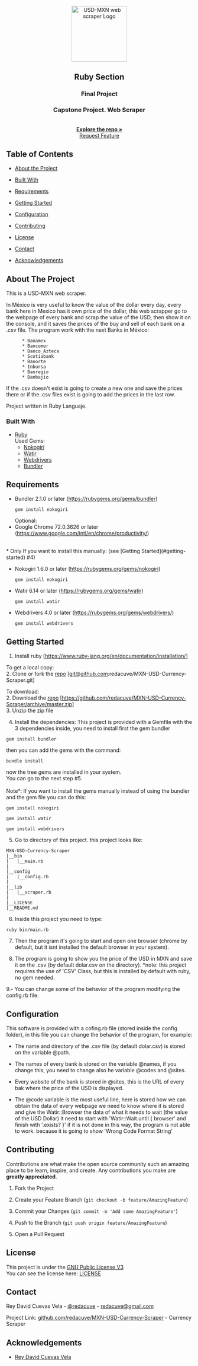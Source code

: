<!-- Project Header -->
<p align="center">
  <img src="" alt="USD-MXN web scraper Logo" height="150" >
  <br>
  <h2 align="center">Ruby Section</h2>
  <h3 align="center">Final Project</h3>
  <h3 align="center">Capstone Project. Web Scraper</h3>
  <p align="center">
  <br>
   <a href="https://github.com/redacuve/MXN-USD-Currency-Scraper"><strong>Explore the repo »</strong></a>
  <br>
  <a href="https://github.com/redacuve/MXN-USD-Currency-Scraper/issues">Request Feature</a>
  </p>

<!-- TABLE OF CONTENTS -->

## Table of Contents

* [About the Project](#about-the-project)

* [Built With](#built-with)

* [Requirements](#requirements)

* [Getting Started](#getting-started)

* [Configuration](#configuration)

* [Contributing](#contributing)

* [License](#license)

* [Contact](#contact)

* [Acknowledgements](#acknowledgements)

<!-- ABOUT THE PROJECT -->

## About The Project

This is a USD-MXN web scraper.

In México is very useful to know the value of the dollar every day, every bank here in Mexico has it own price of the dollar, this web scrapper go to the webpage of every bank and scrap the value of the USD, then show it on the console, and it saves the prices of the buy and sell of each bank on a .csv file.
The program work with the next Banks in México:
```
      * Banamex
      * Bancomer
      * Banco_Azteca
      * Scotiabank
      * Banorte
      * Inbursa
      * Banregio
      * Banbajio
```
If the .csv doesn't exist is going to create a new one and save the prices there or if the .csv files exist is going to add the prices in the last row.

Project written in Ruby Languaje.

### Built With

* [Ruby](https://ruby-doc.org/core-2.7.0/)<br>
  Used Gems:
  * [Nokogiri](https://github.com/sparklemotion/nokogiri)
  * [Watir](https://github.com/watir/watir)
  * [Webdrivers](https://github.com/titusfortner/webdrivers)
  * [Bundler](https://github.com/rubygems/bundler)

<!-- REQUIREMENTS -->
## Requirements
* Bundler 2.1.0 or later (https://rubygems.org/gems/bundler) 
  ```
  gem install nokogiri
  ```
  Optional:<br>
* Google Chrome 72.0.3626 or later (https://www.google.com/intl/en/chrome/productivity/)
<br>
* Only If you want to install this manually: (see [Getting Started](#getting-started) #4)

  * Nokogiri 1.6.0 or later (https://rubygems.org/gems/nokogiri)
    ```
    gem install nokogiri
    ```
  * Watir 6.14 or later (https://rubygems.org/gems/watir)
    ```
    gem install watir
    ```
  * Webdrivers 4.0 or later (https://rubygems.org/gems/webdrivers/)
    ```
    gem install webdrivers
     ```


<!-- GETTING STARTED -->

## Getting Started

1. Install ruby [https://www.ruby-lang.org/en/documentation/installation/]

To get a local copy:<br>
2. Clone or fork the <a href="https://github.com/redacuve/MXN-USD-Currency-Scraper">repo</a> [git@github.com:redacuve/MXN-USD-Currency-Scraper.git]

To download:<br>
2. Download the <a href="https://github.com/redacuve/MXN-USD-Currency-Scraper">repo</a> [https://github.com/redacuve/MXN-USD-Currency-Scraper/archive/master.zip]<br>
3. Unzip the zip file<br>

4. Install the dependencies:
  This project is provided with a Gemfile with the 3 dependencies inside, you need to install first the gem bundler<br>
  ```
  gem install bundler
  ```
  then you can add the gems with the command:
  ```
  bundle install
  ```
  now the tree gems are installed in your system.<br>
  You can go to the next step #5.<br>
  <br>
  Note*: If you want to install the gems manually instead of using the bundler and the gem file you can do this:
  ```
  gem install nokogiri
  
  gem install watir
  
  gem install webdrivers
  ```
5. Go to directory of this project. this project looks like:
  ``` 
  MXN-USD-Currency-Scraper
  |__bin
  |   |__main.rb
  |
  |__config
  |   |__config.rb
  |
  |__lib
  |   |__scraper.rb
  |
  |__LICENSE
  |__README.md
  ```
  6. Inside this project you need to type:
  ```
  ruby bin/main.rb
  ```
  7. Then the program it's going to start and open one browser (chrome by default, but it isnt installed the default browser in your system).
  
  8. The program is going to show you the price of the USD in MXN and save it on the .csv (by default dolar.csv on the directory). *note: this project requires the use of 'CSV' Class, but this is installed by default with ruby, no gem needed.
  
  9.- You can change some of the behavior of the program modifying the config.rb file. 

<!-- MODIFYING -->
## Configuration

This software is provided with a cofing.rb file (stored inside the config folder), in this file you can change the behavior of the program, for example:
* The name and directory of the .csv file (by default dolar.csv) is stored on the variable @path.

* The names of every bank is stored on the variable @names, if you change this, you need to change also he variable @codes and @sites.

* Every website of the bank is stored in @sites, this is the URL of every bak where the price of the USD is displayed.

* The @code variable is the most useful line, here is stored how we can obtain the data of every webpage we need to know where it is stored and give the Watir::Browser the data of what it needs to wait (the value of the USD Dollar) it need to start with 'Watir::Wait.until { browser' and finish with '.exists? }' if it is not done in this way, the program is not able to work. because it is going to show 'Wrong Code Format String'

<!-- CONTRIBUTING -->

## Contributing

Contributions are what make the open source community such an amazing place to be learn, inspire, and create. Any contributions you make are **greatly appreciated**.

1. Fork the Project

2. Create your Feature Branch (`git checkout -b feature/AmazingFeature`)

3. Commit your Changes (`git commit -m 'Add some AmazingFeature'`)

4. Push to the Branch (`git push origin feature/AmazingFeature`)

5. Open a Pull Request

<!-- LICENSE -->

## License

This project is under the <a href="https://www.gnu.org/licenses/gpl-3.0.html">GNU Public License V3</a>
<br>
You can see the license here: [LICENSE](https://github.com/redacuve/MXN-USD-Currency-Scraper/blob/master/LICENSE)

<!-- CONTACT -->

## Contact

Rey David Cuevas Vela - [@redacuve](https://twitter.com/redacuve) - redacuve@gmail.com

Project Link: [github.com/redacuve/MXN-USD-Currency-Scraper](https://github.com/redacuve/MXN-USD-Currency-Scraper) - Currency Scraper

<!-- ACKNOWLEDGEMENTS -->

## Acknowledgements

* [Rey David Cuevas Vela](https://github.com/redacuve)
